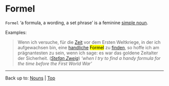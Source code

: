 # Formel

`Formel` ‘a formula, a wording, a set phrase’ is a feminine [simple noun](../../simpleNouns.md).

Examples:

> Wenn ich versuche, für die [Zeit](../../z/ze/Zeit.md) vor dem Ersten Weltkriege, in der ich aufgewachsen bin, eine [handliche](../../../adjectives/h/ha/handlich.md) <mark>Formel</mark> zu [finden](../../../verbs/f/fi/finden.md), so hoffe ich am prägnantesten zu sein, wenn ich sage: es war das goldene Zeitalter der Sicherheit. (*[Stefan Zweig](../../../texts/StefanZweig/DieWeltDerSicherheit.md)*) *‘when I try to find a handy formula for the time before the First World War’*

----

Back up to: [Nouns](../../index.md) | [Top](../../../index.md)
